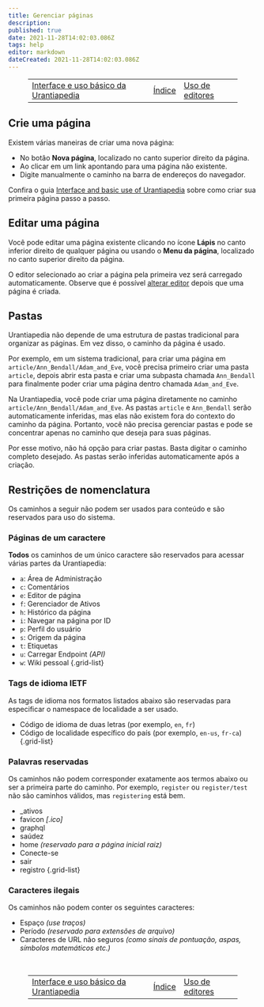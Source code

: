 ```yaml
---
title: Gerenciar páginas
description: 
published: true
date: 2021-11-28T14:02:03.086Z
tags: help
editor: markdown
dateCreated: 2021-11-28T14:02:03.086Z
---
```


<figure class="table chapter-navigator">
  <table>
    <tbody>
      <tr>
        <td><a href="/pt/help/web_basics">Interface e uso básico da Urantiapedia</a></td>
        <td><a href="/pt/help">Índice</a></td>
        <td><a href="/pt/help/web_editors">Uso de editores</a></td>
      </tr>
    </tbody>
  </table>
</figure>

## Crie uma página

Existem várias maneiras de criar uma nova página:

- No botão **Nova página**, localizado no canto superior direito da página.
- Ao clicar em um link apontando para uma página não existente.
- Digite manualmente o caminho na barra de endereços do navegador.

Confira o guia [Interface and basic use of Urantiapedia](/pt/help/web_basics) sobre como criar sua primeira página passo a passo.


## Editar uma página

Você pode editar uma página existente clicando no ícone **Lápis** no canto inferior direito de qualquer página ou usando o **Menu da página**, localizado no canto superior direito da página.

O editor selecionado ao criar a página pela primeira vez será carregado automaticamente. Observe que é possível [alterar editor](/pt/help/web_editors) depois que uma página é criada.

## Pastas

Urantiapedia não depende de uma estrutura de pastas tradicional para organizar as páginas. Em vez disso, o caminho da página é usado.

Por exemplo, em um sistema tradicional, para criar uma página em `article/Ann_Bendall/Adam_and_Eve`, você precisa primeiro criar uma pasta `article`, depois abrir esta pasta e criar uma subpasta chamada `Ann_Bendall` para finalmente poder criar uma página dentro chamada `Adam_and_Eve`.

Na Urantiapedia, você pode criar uma página diretamente no caminho `article/Ann_Bendall/Adam_and_Eve`. As pastas `article` e `Ann_Bendall` serão automaticamente inferidas, mas elas não existem fora do contexto do caminho da página. Portanto, você não precisa gerenciar pastas e pode se concentrar apenas no caminho que deseja para suas páginas.

Por esse motivo, não há opção para criar pastas. Basta digitar o caminho completo desejado. As pastas serão inferidas automaticamente após a criação.

## Restrições de nomenclatura

Os caminhos a seguir não podem ser usados ​​para conteúdo e são reservados para uso do sistema.

### Páginas de um caractere

**Todos** os caminhos de um único caractere são reservados para acessar várias partes da Urantiapedia:

- `a`: Área de Administração
- `c`: Comentários
- `e`: Editor de página
- `f`: Gerenciador de Ativos
- `h`: Histórico da página
- `i`: Navegar na página por ID
- `p`: Perfil do usuário
- `s`: Origem da página
- `t`: Etiquetas
- `u`: Carregar Endpoint *(API)*
- `w`: Wiki pessoal
{.grid-list}

### Tags de idioma IETF

As tags de idioma nos formatos listados abaixo são reservadas para especificar o namespace de localidade a ser usado.

- Código de idioma de duas letras (por exemplo, `en`, `fr`)
- Código de localidade específico do país (por exemplo, `en-us`, `fr-ca`)
{.grid-list}

### Palavras reservadas

Os caminhos não podem corresponder exatamente aos termos abaixo ou ser a primeira parte do caminho. Por exemplo, `register` ou `register/test` não são caminhos válidos, mas `registering` está bem.

- _ativos
- favicon *\[.ico]*
- graphql
- saúdez
- home *(reservado para a página inicial raiz)*
- Conecte-se
- sair
- registro
{.grid-list}

### Caracteres ilegais

Os caminhos não podem conter os seguintes caracteres:

- Espaço *(use traços)*
- Período *(reservado para extensões de arquivo)*
- Caracteres de URL não seguros *(como sinais de pontuação, aspas, símbolos matemáticos etc.)*


<br>

<figure class="table chapter-navigator">
  <table>
    <tbody>
      <tr>
        <td><a href="/pt/help/web_basics">Interface e uso básico da Urantiapedia</a></td>
        <td><a href="/pt/help">Índice</a></td>
        <td><a href="/pt/help/web_editors">Uso de editores</a></td>
      </tr>
    </tbody>
  </table>
</figure>